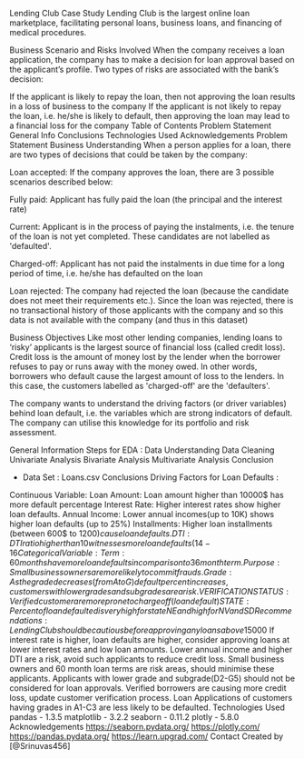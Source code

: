 Lending Club Case Study
Lending Club is the largest online loan marketplace, facilitating personal loans, business loans, and financing of medical procedures.

Business Scenario and Risks Involved
When the company receives a loan application, the company has to make a decision for loan approval based on the applicant’s profile. Two types of risks are associated with the bank’s decision:

If the applicant is likely to repay the loan, then not approving the loan results in a loss of business to the company
If the applicant is not likely to repay the loan, i.e. he/she is likely to default, then approving the loan may lead to a financial loss for the company
Table of Contents
Problem Statement
General Info
Conclusions
Technologies Used
Acknowledgements
Problem Statement
Business Understanding
When a person applies for a loan, there are two types of decisions that could be taken by the company:

Loan accepted: If the company approves the loan, there are 3 possible scenarios described below:

Fully paid: Applicant has fully paid the loan (the principal and the interest rate)

Current: Applicant is in the process of paying the instalments, i.e. the tenure of the loan is not yet completed. These candidates are not labelled as 'defaulted'.

Charged-off: Applicant has not paid the instalments in due time for a long period of time, i.e. he/she has defaulted on the loan

Loan rejected: The company had rejected the loan (because the candidate does not meet their requirements etc.). Since the loan was rejected, there is no transactional history of those applicants with the company and so this data is not available with the company (and thus in this dataset)

Business Objectives
Like most other lending companies, lending loans to ‘risky’ applicants is the largest source of financial loss (called credit loss). Credit loss is the amount of money lost by the lender when the borrower refuses to pay or runs away with the money owed. In other words, borrowers who default cause the largest amount of loss to the lenders. In this case, the customers labelled as 'charged-off' are the 'defaulters'.

The company wants to understand the driving factors (or driver variables) behind loan default, i.e. the variables which are strong indicators of default. The company can utilise this knowledge for its portfolio and risk assessment.

General Information
Steps for EDA :
Data Understanding
Data Cleaning
Univariate Analysis
Bivariate Analysis
Multivariate Analysis
Conclusion
- Data Set : Loans.csv
Conclusions
Driving Factors for Loan Defaults :

Continuous Variable:
Loan Amount: Loan amount higher than 10000$ has more default percentage
Interest Rate: Higher interest rates show higher loan defaults.
Annual Income: Lower annual incomes(up to 10K) shows higher loan defaults (up to 25%)
Installments: Higher loan installments (between 600$ to 1200$) cause loan defaults.
DTI: DTI ratio higher than 10 witnesses more loan defaults (14-16%).
Categorical Variable :
Term: 60 months have more loan defaults in comparison to 36 month term.
Purpose: Small business owners are more likely to commit frauds.
Grade: As the grade decreases (from A to G) default percent increases, customers with lower grades and subgrades are a risk.
VERIFICATION STATUS : Verified customer are more prone to charge off (loan default)
STATE : Percent of loan defaulted is very high for state NE and high for NV and SD
Recommendations:
Lending Club should be cautious before approving any loans above 15000$
If interest rate is higher, loan defaults are higher, consider approving loans at lower interest rates and low loan amounts.
Lower annual income and higher DTI are a risk, avoid such applicants to reduce credit loss.
Small business owners and 60 month loan terms are risk areas, should minimise these applicants.
Applicants with lower grade and subgrade(D2-G5) should not be considered for loan approvals.
Verified borrowers are causing more credit loss, update customer verification process.
Loan Applications of customers having grades in A1-C3 are less likely to be defaulted.
Technologies Used
pandas - 1.3.5
matplotlib - 3.2.2
seaborn - 0.11.2
plotly - 5.8.0
Acknowledgements
https://seaborn.pydata.org/
https://plotly.com/
https://pandas.pydata.org/
https://learn.upgrad.com/
Contact
Created by [@Srinuvas456]
